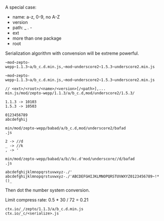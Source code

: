 A special case:

- name: a-z, 0-9, no A-Z
- version
- path: _ . -
- ext
- more than one package
- root

Serialization algorithm with convension will be extreme powerful.

```
~mod~zepto-wepp~1.1.3~a/b_c.d.min.js,~mod~underscore2~1.5.3~underscore2.min.js
```

```
~mod~zepto-wepp~1.1.3~a/b_c.d.min.js,~mod~underscore2~1.5.3~underscore2.min.js
```

```
// <ext>/<root>/<name>/<version>[/<path>],...
min.js/mod/zepto-wepp/1.1.3/a/b_c.d,mod/underscore2/1.5.3/
```

```
1.1.3 -> 10103
1.5.3 -> 10503

0123456789
abcdefghij

min/mod/zepto-wepp/babad/a/b_c.d,mod/underscore2/bafad
.js

2 -> //d 
_ -> //k
, -> '

min/mod/zepto-wepp/babad/a/b//kc.d'mod/underscore//d/bafad
.js
```

```
abcdefghijklmnopqrstuvwxyz-./'
abcdefghijklmnopqrstuvwxyz-./'ABCDEFGHIJKLMNOPQRSTUVWXYZ0123456789~!*()_
```

Then dot the number system conversion.

Limit compress rate: 0.5 * 30 / 72 = 0.21

```
ctx.io/_/zepto/1.1.3/a/b_c.d.min.js
ctx.io/_c/<serialize>.js
```


